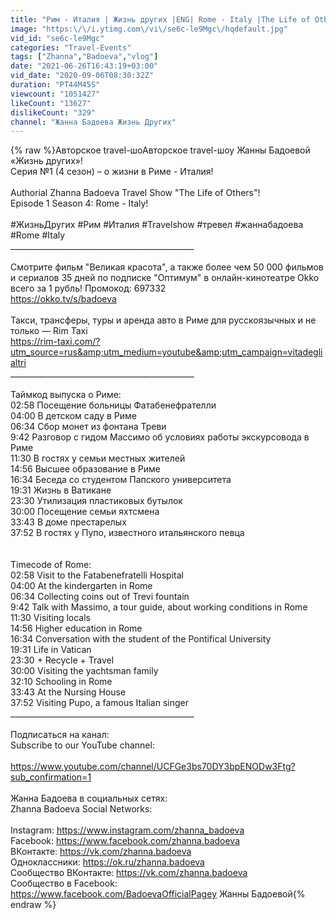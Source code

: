 ```yaml
---
title: "Рим - Италия | Жизнь других |ENG| Rome - Italy |The Life of Others | 6.09.2020"
image: "https:\/\/i.ytimg.com\/vi\/se6c-le9Mgc\/hqdefault.jpg"
vid_id: "se6c-le9Mgc"
categories: "Travel-Events"
tags: ["Zhanna","Badoeva","vlog"]
date: "2021-06-26T16:43:19+03:00"
vid_date: "2020-09-06T08:30:32Z"
duration: "PT44M45S"
viewcount: "1051427"
likeCount: "13627"
dislikeCount: "329"
channel: "Жанна Бадоева Жизнь Других"
---
```

{% raw %}Авторское travel-шоАвторское travel-шоу Жанны Бадоевой «Жизнь других»!  <br />Серия №1 (4 сезон) – о жизни в  Риме - Италия!<br /><br />Authorial Zhanna Badoeva Travel Show &quot;The Life of Others&quot;!<br />Episode 1 Season 4: Rome - Italy!<br /><br />#ЖизньДругих #Рим #Италия #Travelshow #тревел #жаннабадоева #Rome #Italy <br />______________________________________________ <br /><br />Смотрите фильм &quot;Великая красота&quot;, а также более чем 50 000 фильмов и сериалов 35 дней по подписке &quot;Оптимум&quot; в онлайн-кинотеатре Okko всего за 1 рубль! Промокод: 697332<br /> <a rel="nofollow" target="blank" href="https://okko.tv/s/badoeva">https://okko.tv/s/badoeva</a> <br /><br />Такси, трансферы, туры и аренда авто в Риме для русскоязычных и не только  — Rim Taxi<br /><a rel="nofollow" target="blank" href="https://rim-taxi.com/?utm_source=rus&amp;utm_medium=youtube&amp;utm_campaign=vitadeglialtri">https://rim-taxi.com/?utm_source=rus&amp;utm_medium=youtube&amp;utm_campaign=vitadeglialtri</a><br />______________________________________________ <br /><br />Таймкод выпуска о Риме:<br />02:58 Посещение больницы Фатабенефрателли<br />04:00 В детском саду в Риме<br />06:34 Сбор монет из фонтана Треви<br />9:42 Разговор с гидом Массимо об условиях работы экскурсовода в Риме<br />11:30 В гостях у семьи местных жителей<br />14:56 Высшее образование в Риме<br />16:34 Беседа со студентом Папского университета<br />19:31 Жизнь в Ватикане<br />23:30 Утилизация пластиковых бутылок <br />30:00 Посещение семьи яхтсмена<br />33:43 В доме престарелых<br />37:52 В гостях у Пупо, известного итальянского певца<br /><br /><br />Timecode of Rome:<br />02:58 Visit to the Fatabenefratelli Hospital<br />04:00 At the kindergarten in Rome<br />06:34 Collecting coins out of Trevi fountain <br />9:42 Talk with Massimo, a tour guide, about working conditions in Rome<br />11:30 Visiting locals<br />14:56 Higher education in Rome<br />16:34 Conversation with the student of the Pontifical University<br />19:31 Life in Vatican <br />23:30 + Recycle + Travel<br />30:00 Visiting the yachtsman family<br />32:10 Schooling in Rome<br />33:43 At the Nursing House <br />37:52 Visiting Pupo, a famous Italian singer<br />______________________________________________ <br /><br />Подписаться на канал: <br />Subscribe to our YouTube channel: <br /><br /><a rel="nofollow" target="blank" href="https://www.youtube.com/channel/UCFGe3bs70DY3bpENODw3Ftg?sub_confirmation=1">https://www.youtube.com/channel/UCFGe3bs70DY3bpENODw3Ftg?sub_confirmation=1</a><br /><br />Жанна Бадоева в социальных сетях:<br />Zhanna Badoeva Social Networks:<br /><br />Instagram: <a rel="nofollow" target="blank" href="https://www.instagram.com/zhanna_badoeva">https://www.instagram.com/zhanna_badoeva</a><br />Facebook: <a rel="nofollow" target="blank" href="https://www.facebook.com/zhanna.badoeva">https://www.facebook.com/zhanna.badoeva</a><br />ВКонтакте: <a rel="nofollow" target="blank" href="https://vk.com/zhanna.badoeva">https://vk.com/zhanna.badoeva</a><br />Одноклассники: <a rel="nofollow" target="blank" href="https://ok.ru/zhanna.badoeva">https://ok.ru/zhanna.badoeva</a><br />Сообщество ВКонтакте: <a rel="nofollow" target="blank" href="https://vk.com/zhanna.badoeva">https://vk.com/zhanna.badoeva</a><br />Сообщество в Facebook:  <a rel="nofollow" target="blank" href="https://www.facebook.com/BadoevaOfficialPageу">https://www.facebook.com/BadoevaOfficialPageу</a> Жанны Бадоевой{% endraw %}
